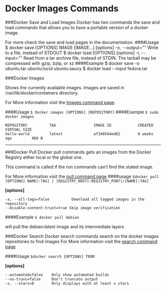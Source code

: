 # Docker Images Commands

###Docker Save and Load Images
Docker has two commands the save and load commands that allows you to have a portable version of a docker image.

For more check the save and load pages in the documentation.
####Usage
    $ docker save [OPTIONS] IMAGE [IMAGE...]
    [options]
    -o, --output=""    Write to a file, instead of STDOUT
    $ docker load [OPTIONS]
    [options]
    -i, --input=""     Read from a tar archive file, instead of STDIN. The tarball may be compressed with gzip, bzip, or xz
####Example
    $ docker save -o ubuntu.tar ubuntu:lucid ubuntu:saucy
    $ docker load --input fedora.tar


###Docker Images

Shows the currently available images.
Images are saved in /var/lib/docker/containers directory.

For More Information visit the [Images command page](https://docs.docker.com/reference/commandline/images/).

####Usage
```$ Docker images [OPTIONS] [REPOSITORY]```
####Example
```$ sudo docker images```

    REPOSITORY          TAG                 IMAGE ID            CREATED             VIRTUAL SIZE
    hello-world         latest              af340544ed62        8 weeks ago         960 B


---


###Docker Pull
Docker pull commands gets an images from the Docker Registry either local or the global one.

This command is called if the run commands can’t find the stated image.

For More information visit the [pull command page](https://docs.docker.com/reference/commandline/pull/)
####usage
```$docker pull [OPTIONS] NAME[:TAG] | [REGISTRY_HOST[:REGISTRY_PORT]/]NAME[:TAG]```

**[options]**
  
    -a, --all-tags=false          Download all tagged images in the repository
    --disable-content-trust=true Skip image verification
####Example
```$ docker pull debian```

will pull the debian:latest image and its intermediate layers

###Docker Search
Docker search commands search on the docker images repositories to find images
For More information visit the [search command page](https://docs.docker.com/reference/commandline/search/)

####Usage
```$docker search [OPTIONS] TERM```

**[options]**
    
    --automated=false    Only show automated builds
    --no-trunc=false     Don't truncate output
    -s, --stars=0        Only displays with at least x stars